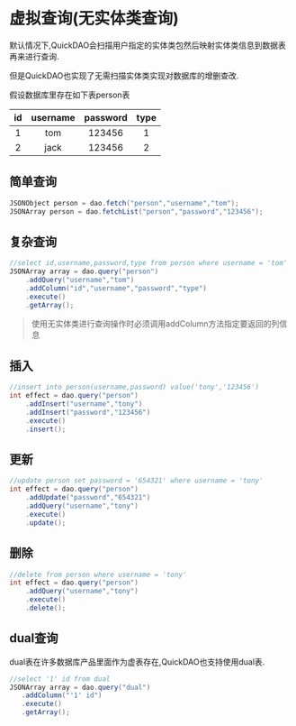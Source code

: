 # 虚拟查询(无实体类查询)

默认情况下,QuickDAO会扫描用户指定的实体类包然后映射实体类信息到数据表再来进行查询.

但是QuickDAO也实现了无需扫描实体类实现对数据库的增删查改.

假设数据库里存在如下表person表

|id|username|password|type|
|:---:|:---:|:---:|:---:|
|1|tom|123456|1|
|2|jack|123456|2|

## 简单查询
```java
JSONObject person = dao.fetch("person","username","tom");
JSONArray person = dao.fetchList("person","password","123456");
```

## 复杂查询
```java
//select id,username,password,type from person where username = 'tom'
JSONArray array = dao.query("person")
    .addQuery("username","tom")
    .addColumn("id","username","password","type")
    .execute()
    .getArray();
```

> 使用无实体类进行查询操作时必须调用addColumn方法指定要返回的列信息

## 插入
```java
//insert into person(username,password) value('tony','123456')
int effect = dao.query("person")
    .addInsert("username","tony")
    .addInsert("password","123456")
    .execute()
    .insert();
```

## 更新
```java
//update person set password = '654321' where username = 'tony'
int effect = dao.query("person")
    .addUpdate("password","654321")
    .addQuery("username","tony")
    .execute()
    .update();
```

## 删除
```java
//delete from person where username = 'tony'
int effect = dao.query("person")
    .addQuery("username","tony")
    .execute()
    .delete();
```

## dual查询

dual表在许多数据库产品里面作为虚表存在,QuickDAO也支持使用dual表.

```java
//select '1' id from dual
JSONArray array = dao.query("dual")
   .addColumn("'1' id")
   .execute()
   .getArray();
```